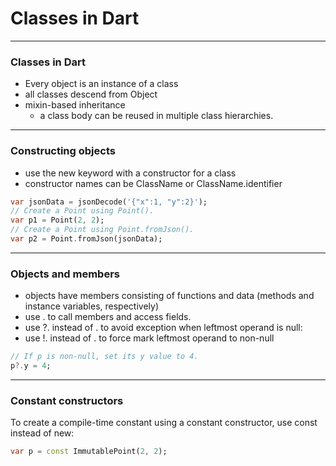 # Classes in Dart

---
### Classes in Dart
- Every object is an instance of a class 
- all classes descend from Object
- mixin-based inheritance
    - a class body can be reused in multiple class hierarchies.

---
### Constructing objects
- use the new keyword with a constructor for a class 
- constructor names can be ClassName or ClassName.identifier

```dart
var jsonData = jsonDecode('{"x":1, "y":2}');
// Create a Point using Point().
var p1 = Point(2, 2);
// Create a Point using Point.fromJson().
var p2 = Point.fromJson(jsonData);
```

---
### Objects and members
- objects have members consisting of functions and data (methods and instance variables, respectively)
- use . to call members and access fields.
- use ?. instead of . to avoid exception when leftmost operand is null:
- use !. instead of . to force mark leftmost operand to non-null

```dart
// If p is non-null, set its y value to 4.
p?.y = 4;
```

---
### Constant constructors
To create a compile-time constant using a constant constructor, use const instead of new:

```dart
var p = const ImmutablePoint(2, 2);
```